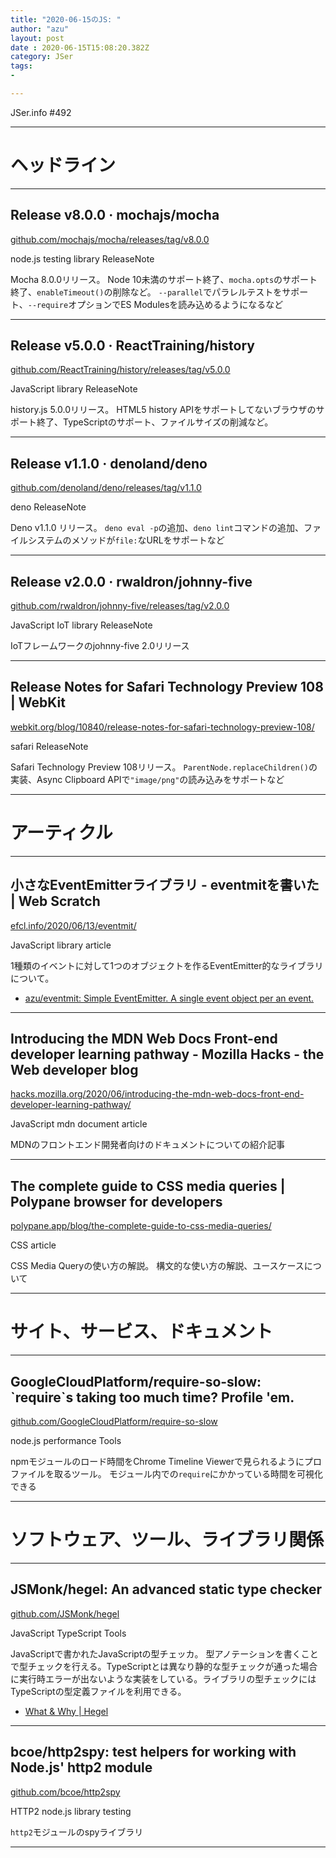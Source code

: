 ```yaml
---
title: "2020-06-15のJS: "
author: "azu"
layout: post
date : 2020-06-15T15:08:20.382Z
category: JSer
tags:
-

---
```


JSer.info #492

----

<h1 class="site-genre">ヘッドライン</h1>

----

## Release v8.0.0 · mochajs/mocha
[github.com/mochajs/mocha/releases/tag/v8.0.0](https://github.com/mochajs/mocha/releases/tag/v8.0.0 "Release v8.0.0 · mochajs/mocha")
<p class="jser-tags jser-tag-icon"><span class="jser-tag">node.js</span> <span class="jser-tag">testing</span> <span class="jser-tag">library</span> <span class="jser-tag">ReleaseNote</span></p>

Mocha 8.0.0リリース。
Node 10未満のサポート終了、`mocha.opts`のサポート終了、`enableTimeout()`の削除など。
`--parallel`でパラレルテストをサポート、`--require`オプションでES Modulesを読み込めるようになるなど


----

## Release v5.0.0 · ReactTraining/history
[github.com/ReactTraining/history/releases/tag/v5.0.0](https://github.com/ReactTraining/history/releases/tag/v5.0.0 "Release v5.0.0 · ReactTraining/history")
<p class="jser-tags jser-tag-icon"><span class="jser-tag">JavaScript</span> <span class="jser-tag">library</span> <span class="jser-tag">ReleaseNote</span></p>

history.js 5.0.0リリース。
HTML5 history APIをサポートしてないブラウザのサポート終了、TypeScriptのサポート、ファイルサイズの削減など。


----

## Release v1.1.0 · denoland/deno
[github.com/denoland/deno/releases/tag/v1.1.0](https://github.com/denoland/deno/releases/tag/v1.1.0 "Release v1.1.0 · denoland/deno")
<p class="jser-tags jser-tag-icon"><span class="jser-tag">deno</span> <span class="jser-tag">ReleaseNote</span></p>

Deno v1.1.0 リリース。
`deno eval -p`の追加、`deno lint`コマンドの追加、ファイルシステムのメソッドが`file:`なURLをサポートなど


----

## Release v2.0.0 · rwaldron/johnny-five
[github.com/rwaldron/johnny-five/releases/tag/v2.0.0](https://github.com/rwaldron/johnny-five/releases/tag/v2.0.0 "Release v2.0.0 · rwaldron/johnny-five")
<p class="jser-tags jser-tag-icon"><span class="jser-tag">JavaScript</span> <span class="jser-tag">IoT</span> <span class="jser-tag">library</span> <span class="jser-tag">ReleaseNote</span></p>

IoTフレームワークのjohnny-five 2.0リリース


----

## Release Notes for Safari Technology Preview 108 | WebKit
[webkit.org/blog/10840/release-notes-for-safari-technology-preview-108/](https://webkit.org/blog/10840/release-notes-for-safari-technology-preview-108/ "Release Notes for Safari Technology Preview 108 | WebKit")
<p class="jser-tags jser-tag-icon"><span class="jser-tag">safari</span> <span class="jser-tag">ReleaseNote</span></p>

Safari Technology Preview 108リリース。
`ParentNode.replaceChildren()`の実装、Async Clipboard APIで`"image/png"`の読み込みをサポートなど


----
<h1 class="site-genre">アーティクル</h1>

----

## 小さなEventEmitterライブラリ - eventmitを書いた | Web Scratch
[efcl.info/2020/06/13/eventmit/](https://efcl.info/2020/06/13/eventmit/ "小さなEventEmitterライブラリ - eventmitを書いた | Web Scratch")
<p class="jser-tags jser-tag-icon"><span class="jser-tag">JavaScript</span> <span class="jser-tag">library</span> <span class="jser-tag">article</span></p>

1種類のイベントに対して1つのオブジェクトを作るEventEmitter的なライブラリについて。

- [azu/eventmit: Simple EventEmitter. A single event object per an event.](https://github.com/azu/eventmit "azu/eventmit: Simple EventEmitter. A single event object per an event.")

----

## Introducing the MDN Web Docs Front-end developer learning pathway - Mozilla Hacks - the Web developer blog
[hacks.mozilla.org/2020/06/introducing-the-mdn-web-docs-front-end-developer-learning-pathway/](https://hacks.mozilla.org/2020/06/introducing-the-mdn-web-docs-front-end-developer-learning-pathway/ "Introducing the MDN Web Docs Front-end developer learning pathway - Mozilla Hacks - the Web developer blog")
<p class="jser-tags jser-tag-icon"><span class="jser-tag">JavaScript</span> <span class="jser-tag">mdn</span> <span class="jser-tag">document</span> <span class="jser-tag">article</span></p>

MDNのフロントエンド開発者向けのドキュメントについての紹介記事


----

## The complete guide to CSS media queries | Polypane browser for developers
[polypane.app/blog/the-complete-guide-to-css-media-queries/](https://polypane.app/blog/the-complete-guide-to-css-media-queries/ "The complete guide to CSS media queries | Polypane browser for developers")
<p class="jser-tags jser-tag-icon"><span class="jser-tag">CSS</span> <span class="jser-tag">article</span></p>

CSS Media Queryの使い方の解説。
構文的な使い方の解説、ユースケースについて


----
<h1 class="site-genre">サイト、サービス、ドキュメント</h1>

----

## GoogleCloudPlatform/require-so-slow: \`require\`s taking too much time? Profile 'em.
[github.com/GoogleCloudPlatform/require-so-slow](https://github.com/GoogleCloudPlatform/require-so-slow "GoogleCloudPlatform/require-so-slow: \`require\`s taking too much time? Profile 'em.")
<p class="jser-tags jser-tag-icon"><span class="jser-tag">node.js</span> <span class="jser-tag">performance</span> <span class="jser-tag">Tools</span></p>

npmモジュールのロード時間をChrome Timeline Viewerで見られるようにプロファイルを取るツール。
モジュール内での`require`にかかっている時間を可視化できる


----
<h1 class="site-genre">ソフトウェア、ツール、ライブラリ関係</h1>

----

## JSMonk/hegel: An advanced static type checker
[github.com/JSMonk/hegel](https://github.com/JSMonk/hegel "JSMonk/hegel: An advanced static type checker")
<p class="jser-tags jser-tag-icon"><span class="jser-tag">JavaScript</span> <span class="jser-tag">TypeScript</span> <span class="jser-tag">Tools</span></p>

JavaScriptで書かれたJavaScriptの型チェッカ。
型アノテーションを書くことで型チェックを行える。TypeScriptとは異なり静的な型チェックが通った場合に実行時エラーが出ないような実装をしている。ライブラリの型チェックにはTypeScriptの型定義ファイルを利用できる。

- [What & Why | Hegel](https://hegel.js.org/docs "What &amp; Why | Hegel")

----

## bcoe/http2spy: test helpers for working with Node.js' http2 module
[github.com/bcoe/http2spy](https://github.com/bcoe/http2spy "bcoe/http2spy: test helpers for working with Node.js' http2 module")
<p class="jser-tags jser-tag-icon"><span class="jser-tag">HTTP2</span> <span class="jser-tag">node.js</span> <span class="jser-tag">library</span> <span class="jser-tag">testing</span></p>

`http2`モジュールのspyライブラリ


----

